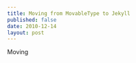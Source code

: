 ```yaml
---
title: Moving from MovableType to Jekyll
published: false
date: 2010-12-14
layout: post
---
```


Moving
